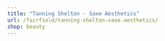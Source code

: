 ```yaml
---
title: "Tanning Shelton - Saxe Aesthetics"
url: /fairfield/tanning-shelton-saxe-aesthetics/
shop: beauty
---
```

